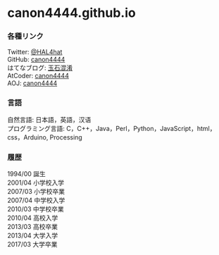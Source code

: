 # canon4444.github.io

### 各種リンク
Twitter: [@HAL4hat](https://twitter.com/HAL4hat)  
GitHub: [canon4444](https://github.com/canon4444)  
はてなブログ: [玉石混淆](http://canon4444.hatenablog.com/)  
AtCoder: [canon4444](http://practice.contest.atcoder.jp/users/canon4444)  
AOJ: [canon4444](http://judge.u-aizu.ac.jp/onlinejudge/user.jsp?id=canon4444)  

### 言語
自然言語: 日本語，英語，汉语  
プログラミング言語: C，C++，Java，Perl，Python，JavaScript，html，css，Arduino, Processing  


### 履歴
1994/00 誕生  
2001/04 小学校入学  
2007/03 小学校卒業  
2007/04 中学校入学  
2010/03 中学校卒業  
2010/04 高校入学  
2013/03 高校卒業  
2013/04 大学入学  
2017/03 大学卒業  
